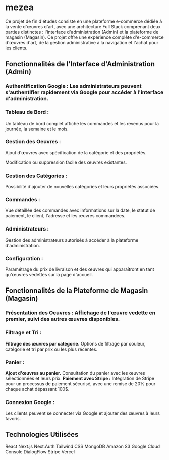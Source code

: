 ﻿# mezea

Ce projet de fin d'études consiste en une plateforme e-commerce dédiée à la vente d'œuvres d'art, avec une architecture Full Stack comprenant deux parties distinctes : l'interface d'administration (Admin) et la plateforme de magasin (Magasin).
Ce projet offre une expérience complète d'e-commerce d'œuvres d'art, de la gestion administrative à la navigation et l'achat pour les clients.

## Fonctionnalités de l'Interface d'Administration (Admin)
### Authentification Google : Les administrateurs peuvent s'authentifier rapidement via Google pour accéder à l'interface d'administration.

### Tableau de Bord : 

Un tableau de bord complet affiche les commandes et les revenus pour la journée, la semaine et le mois.

### Gestion des Oeuvres :

Ajout d'œuvres avec spécification de la catégorie et des propriétés.

Modification ou suppression facile des œuvres existantes.

### Gestion des Catégories : 

Possibilité d'ajouter de nouvelles catégories et leurs propriétés associées.

### Commandes : 

Vue détaillée des commandes avec informations sur la date, le statut de paiement, le client, l'adresse et les œuvres commandées.

### Administrateurs : 

Gestion des administrateurs autorisés à accéder à la plateforme d'administration.

### Configuration : 

Paramétrage du prix de livraison et des œuvres qui apparaîtront en tant qu'œuvres vedettes sur la page d'accueil.

## Fonctionnalités de la Plateforme de Magasin (Magasin)
### Présentation des Oeuvres : Affichage de l'œuvre vedette en premier, suivi des autres œuvres disponibles.

### Filtrage et Tri :

**Filtrage des œuvres par catégorie.**
Options de filtrage par couleur, catégorie et tri par prix ou les plus récentes.

### Panier :

**Ajout d'œuvres au panier.**
Consultation du panier avec les œuvres sélectionnées et leurs prix.
**Paiement avec Stripe :** Intégration de Stripe pour un processus de paiement sécurisé, avec une remise de 20% pour chaque achat dépassant 100$.

### Connexion Google : 

Les clients peuvent se connecter via Google et ajouter des œuvres à leurs favoris.

## Technologies Utilisées
React
Next.js
Next.Auth
Tailwind CSS
MongoDB
Amazon S3
Google Cloud Console
DialogFlow
Stripe
Vercel
